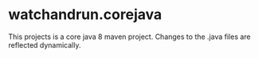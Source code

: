 # watchandrun.corejava
This projects is a core java 8 maven project. Changes to the .java files are reflected dynamically.
